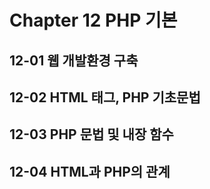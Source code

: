 # Chapter 12 PHP 기본

## 12-01 웹 개발환경 구축

## 12-02 HTML 태그, PHP 기초문법

## 12-03 PHP 문법 및 내장 함수

## 12-04 HTML과 PHP의 관계
